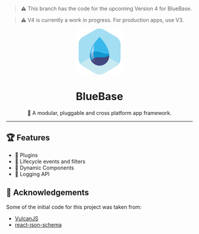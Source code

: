 > ⚠️ This branch has the code for the upcoming Version 4 for BlueBase. 

> ⚠️ V4 is currently a work in progress. For production apps, use V3. 

<div align="center">
	<img width=125 height=125 src="assets/icon.png">
  <h1>
		BlueBase
	</h1>
  <p>🚀 A modular, pluggable and cross platform app framework.</p>
</div>

<hr />

## 🏆 Features

- 🔌 Plugins
- 🎣 Lifecycle events and filters
- 🎁 Dynamic Components
- 📔 Logging API

## 🙌 Acknowledgements

Some of the initial code for this project was taken from:

- [VulcanJS](http://vulcanjs.org/)
- [react-json-schema](https://github.com/TechniqueSoftware/react-json-schema)